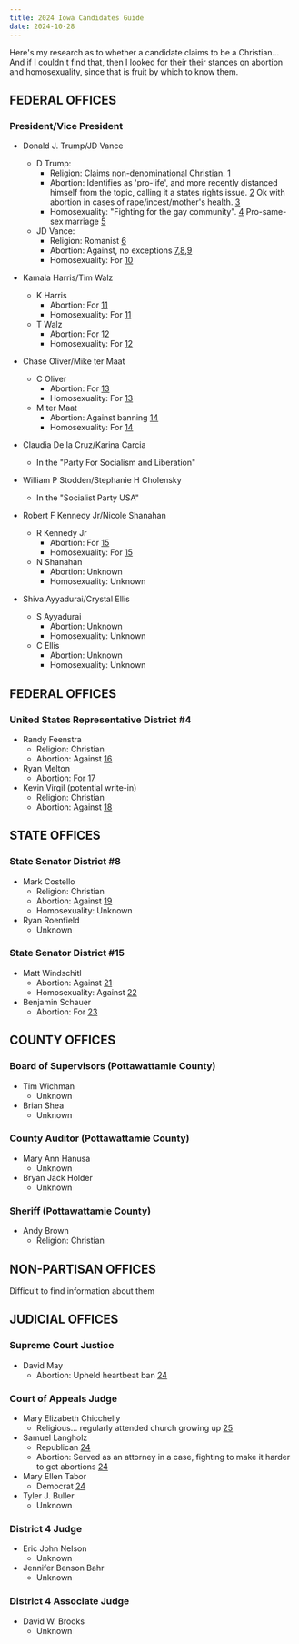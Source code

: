 ```yaml
---
title: 2024 Iowa Candidates Guide
date: 2024-10-28
---
```


Here's my research as to whether a candidate claims to be a Christian... And if I couldn't find that, then I looked for their their stances on abortion and homosexuality, since that is fruit by which to know them.


## FEDERAL OFFICES

### President/Vice President

- Donald J. Trump/JD Vance
	- D Trump:
		- Religion: Claims non-denominational Christian.  [1]
		- Abortion: Identifies as 'pro-life', and more recently distanced himself from the topic, calling it a states rights issue. [2]  Ok with abortion in cases of rape/incest/mother's health. [3]
		- Homosexuality: "Fighting for the gay community". [4]  Pro-same-sex marriage [5]
	- JD Vance:
		- Religion: Romanist [6]
		- Abortion: Against, no exceptions [7],[8],[9]
		- Homosexuality: For [10]

- Kamala Harris/Tim Walz
	- K Harris
		- Abortion: For [11]
		- Homosexuality: For [11]
	- T Walz
		- Abortion: For [12]
		- Homosexuality: For [12]

- Chase Oliver/Mike ter Maat
	- C Oliver
		- Abortion: For [13]
		- Homosexuality: For [13]
	- M ter Maat
		- Abortion: Against banning [14]
		- Homosexuality: For [14]
- Claudia De la Cruz/Karina Carcia
	- In the "Party For Socialism and Liberation"
- William P Stodden/Stephanie H Cholensky
	- In the "Socialist Party USA"
- Robert F Kennedy Jr/Nicole Shanahan
	- R Kennedy Jr
		- Abortion: For [15]
		- Homosexuality: For [15]
	- N Shanahan
		- Abortion: Unknown
		- Homosexuality: Unknown
- Shiva Ayyadurai/Crystal Ellis
	- S Ayyadurai
		- Abortion: Unknown
		- Homosexuality: Unknown
	- C Ellis
		- Abortion: Unknown
		- Homosexuality: Unknown

## FEDERAL OFFICES

### United States Representative District #4

- Randy Feenstra
	- Religion: Christian
	- Abortion: Against [16]
- Ryan Melton
	- Abortion: For [17]
- Kevin Virgil (potential write-in)
	- Religion: Christian
	- Abortion: Against [18]

## STATE OFFICES

### State Senator District #8

- Mark Costello
	- Religion: Christian
	- Abortion: Against [19]
	- Homosexuality: Unknown
- Ryan Roenfield
	- Unknown

### State Senator District #15

- Matt Windschitl
	- Abortion: Against [21]
	- Homosexuality: Against [22]
- Benjamin Schauer
	- Abortion: For [23]

## COUNTY OFFICES

### Board of Supervisors (Pottawattamie County)

- Tim Wichman
	- Unknown
- Brian Shea
	- Unknown

### County Auditor (Pottawattamie County)

- Mary Ann Hanusa
	- Unknown
- Bryan Jack Holder
	- Unknown

### Sheriff (Pottawattamie County)

- Andy Brown
	- Religion: Christian

## NON-PARTISAN OFFICES

Difficult to find information about them

## JUDICIAL OFFICES

### Supreme Court Justice

- David May
	- Abortion: Upheld heartbeat ban [24]

### Court of Appeals Judge

- Mary Elizabeth Chicchelly
	- Religious... regularly attended church growing up [25]
- Samuel Langholz
	- Republican [24]
	- Abortion: Served as an attorney in a case, fighting to make it harder to get abortions [24]
- Mary Ellen Tabor
	- Democrat [24]
- Tyler J. Buller
	- Unknown

### District 4 Judge

- Eric John Nelson
	- Unknown
- Jennifer Benson Bahr
	- Unknown

### District 4 Associate Judge

- David W. Brooks
	- Unknown



[1]: https://en.wikipedia.org/wiki/Donald_Trump#Religion
[2]: https://www.nytimes.com/interactive/2024/10/28/upshot/trump-abortion-words.html
[3]: https://www.isidewith.com/candidates/donald-trump/policies/social/abortion
[4]: https://www.washingtonblade.com/2022/12/16/trump-addresses-log-cabin-republicans-at-mar-a-lago-gala/
[5]: https://www.isidewith.com/candidates/donald-trump/policies/social/gay-marriage
[6]: https://www.theamericanconservative.com/j-d-vance-becomes-catholic/
[7]: https://www.isidewith.com/candidates/jd-vance/policies/social/abortion
[8]: https://www.washingtonpost.com/politics/2024/07/16/jd-vance-key-issues-trump-vp-pick/
[9]: https://sbaprolife.org/senator/jd-vance
[10]: https://www.isidewith.com/candidates/jd-vance/policies/social/gay-marriage
[11]: https://www.isidewith.com/candidates/kamala-harris/policies
[12]: https://www.isidewith.com/candidates/tim-walz-2/policies
[13]: https://www.isidewith.com/candidates/5058851956/policies
[14]: https://www.isidewith.com/candidates/mike-ter-maat
[15]: https://www.isidewith.com/candidates/robert-kennedy-jr-2/policies
[16]: https://justfacts.votesmart.org/candidate/political-courage-test/103301/randy-feenstra
[17]: https://justfacts.votesmart.org/candidate/political-courage-test/203889/ryan-melton
[18]: https://virgilforcongress.com/issues
[19]: https://justfacts.votesmart.org/candidate/key-votes/137943/mark-costello/2/abortion
[20]: t.ly
[21]: https://justfacts.votesmart.org/candidate/key-votes/57046/matt-windschitl/2/abortion
[22]: https://justfacts.votesmart.org/candidate/key-votes/57046/matt-windschitl/102/marriage
[23]: https://www.schauerforiowa.com/the-issues
[24]: https://iowartl.org/wp-content/uploads/2024/09/2024-Voter-Guide-Judges-v3.docx.pdf
[25]: https://youtu.be/Rmw0_Qqsze4?feature=shared&t=393

